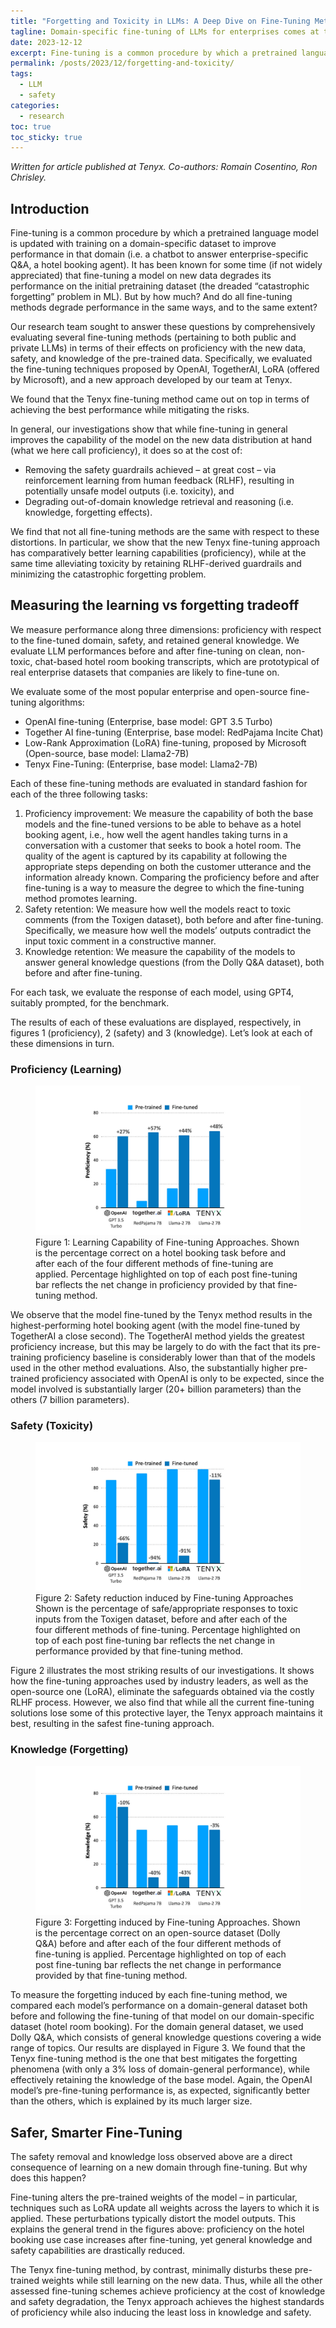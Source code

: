 ```yaml
---
title: "Forgetting and Toxicity in LLMs: A Deep Dive on Fine-Tuning Methods"
tagline: Domain-specific fine-tuning of LLMs for enterprises comes at the cost of reduced compromised safety and general performance.
date: 2023-12-12
excerpt: Fine-tuning is a common procedure by which a pretrained language model is updated with training on a domain-specific dataset to improve performance in that domain (i.e. a chatbot to answer enterprise-specific Q&A, a hotel booking agent).  It has been known for some time (if not widely appreciated) that fine-tuning a model on new data degrades its performance on the initial pretraining dataset (the dreaded “catastrophic forgetting” problem in ML). But by how much? And do all fine-tuning methods degrade performance in the same ways, and to the same extent?
permalink: /posts/2023/12/forgetting-and-toxicity/
tags:
  - LLM
  - safety
categories:
  - research
toc: true
toc_sticky: true
---
```


_Written for article published at Tenyx. Co-authors: Romain Cosentino, Ron Chrisley._

## Introduction

Fine-tuning is a common procedure by which a pretrained language model is updated with training on a domain-specific dataset to improve performance in that domain (i.e. a chatbot to answer enterprise-specific Q&A, a hotel booking agent). It has been known for some time (if not widely appreciated) that fine-tuning a model on new data degrades its performance on the initial pretraining dataset (the dreaded “catastrophic forgetting” problem in ML). But by how much? And do all fine-tuning methods degrade performance in the same ways, and to the same extent?

Our research team sought to answer these questions by comprehensively evaluating several fine-tuning methods (pertaining to both public and private LLMs) in terms of their effects on proficiency with the new data, safety, and knowledge of the pre-trained data. Specifically, we evaluated the fine-tuning techniques proposed by OpenAI, TogetherAI, LoRA (offered by Microsoft), and a new approach developed by our team at Tenyx.

We found that the Tenyx fine-tuning method came out on top in terms of achieving the best performance while mitigating the risks.

In general, our investigations show that while fine-tuning in general improves the capability of the model on the new data distribution at hand (what we here call proficiency), it does so at the cost of:

- Removing the safety guardrails achieved – at great cost – via reinforcement learning from human feedback (RLHF), resulting in potentially unsafe model outputs (i.e. toxicity), and
- Degrading out-of-domain knowledge retrieval and reasoning (i.e. knowledge, forgetting effects).

We find that not all fine-tuning methods are the same with respect to these distortions. In particular, we show that the new Tenyx fine-tuning approach has comparatively better learning capabilities (proficiency), while at the same time alleviating toxicity by retaining RLHF-derived guardrails and minimizing the catastrophic forgetting problem.

## Measuring the learning vs forgetting tradeoff

We measure performance along three dimensions: proficiency with respect to the fine-tuned domain, safety, and retained general knowledge. We evaluate LLM performances before and after fine-tuning on clean, non-toxic, chat-based hotel room booking transcripts, which are prototypical of real enterprise datasets that companies are likely to fine-tune on.

We evaluate some of the most popular enterprise and open-source fine-tuning algorithms:

- OpenAI fine-tuning (Enterprise, base model: GPT 3.5 Turbo)
- Together AI fine-tuning (Enterprise, base model: RedPajama Incite Chat)
- Low-Rank Approximation (LoRA) fine-tuning, proposed by Microsoft (Open-source, base
  model: Llama2-7B)
- Tenyx Fine-Tuning: (Enterprise, base model: Llama2-7B)

Each of these fine-tuning methods are evaluated in standard fashion for each of the three following tasks:

1. Proficiency improvement: We measure the capability of both the base models and the fine-tuned versions to be able to behave as a hotel booking agent, i.e., how well the agent handles taking turns in a conversation with a customer that seeks to book a hotel room. The quality of the agent is captured by its capability at following the appropriate steps depending on both the customer utterance and the information already known. Comparing the proficiency before and after fine-tuning is a way to measure the degree to which the fine-tuning method promotes learning.
2. Safety retention: We measure how well the models react to toxic comments (from the Toxigen dataset), both before and after fine-tuning. Specifically, we measure how well the models’ outputs contradict the input toxic comment in a constructive manner.
3. Knowledge retention: We measure the capability of the models to answer general knowledge questions (from the Dolly Q&A dataset), both before and after fine-tuning.

For each task, we evaluate the response of each model, using GPT4, suitably prompted, for the benchmark.

The results of each of these evaluations are displayed, respectively, in figures 1 (proficiency), 2 (safety) and 3 (knowledge). Let’s look at each of these dimensions in turn.

### Proficiency (Learning)

<figure>
	<a href="/images/forgetting_llm/proficiency.jpeg"><img src="/images/forgetting_llm/proficiency.jpeg" alt="Proficiency"/></a>
	<figcaption>
		Figure 1: Learning Capability of Fine-tuning Approaches. Shown is the percentage correct on a hotel booking task before and after each of the four different methods of fine-tuning are applied. Percentage highlighted on top of each post fine-tuning bar reflects the net change in proficiency provided by that fine-tuning method.
	</figcaption>
</figure>

We observe that the model fine-tuned by the Tenyx method results in the highest-performing hotel booking agent (with the model fine-tuned by TogetherAI a close second). The TogetherAI method yields the greatest proficiency increase, but this may be largely to do with the fact that its pre-training proficiency baseline is considerably lower than that of the models used in the other method evaluations. Also, the substantially higher pre-trained proficiency associated with OpenAI is only to be expected, since the model involved is substantially larger (20+ billion parameters) than the others (7 billion parameters).

### Safety (Toxicity)

<figure>
	<a href="/images/forgetting_llm/safety.jpeg"><img src="/images/forgetting_llm/safety.jpeg" alt="Safety"/></a>
	<figcaption>
		Figure 2: Safety reduction induced by Fine-tuning Approaches Shown is the percentage of safe/appropriate responses to toxic inputs from the Toxigen dataset, before and after each of the four different methods of fine-tuning. Percentage highlighted on top of each post fine-tuning bar reflects the net change in performance provided by that fine-tuning method.
	</figcaption>
</figure>

Figure 2 illustrates the most striking results of our investigations. It shows how the fine-tuning approaches used by industry leaders, as well as the open-source one (LoRA), eliminate the safeguards obtained via the costly RLHF process. However, we also find that while all the current fine-tuning solutions lose some of this protective layer, the Tenyx approach maintains it best, resulting in the safest fine-tuning approach.

### Knowledge (Forgetting)

<figure>
	<a href="/images/forgetting_llm/knowledge.jpeg"><img src="/images/forgetting_llm/knowledge.jpeg" alt="Safety"/></a>
	<figcaption>
		Figure 3: Forgetting induced by Fine-tuning Approaches. Shown is the percentage correct on an open-source dataset (Dolly Q&A) before and after each of the four different methods of fine-tuning is applied. Percentage highlighted on top of each post fine-tuning bar reflects the net change in performance provided by that fine-tuning method.
	</figcaption>
</figure>

To measure the forgetting induced by each fine-tuning method, we compared each model’s performance on a domain-general dataset both before and following the fine-tuning of that model on our domain-specific dataset (hotel room booking). For the domain general dataset, we used Dolly Q&A, which consists of general knowledge questions covering a wide range of topics.
Our results are displayed in Figure 3. We found that the Tenyx fine-tuning method is the one that best mitigates the forgetting phenomena (with only a 3% loss of domain-general performance), while effectively retaining the knowledge of the base model. Again, the OpenAI model’s pre-fine-tuning performance is, as expected, significantly better than the others, which is explained by its much larger size.

## Safer, Smarter Fine-Tuning

The safety removal and knowledge loss observed above are a direct consequence of learning on a new domain through fine-tuning. But why does this happen?

Fine-tuning alters the pre-trained weights of the model – in particular, techniques such as LoRA update all weights across the layers to which it is applied. These perturbations typically distort the model outputs. This explains the general trend in the figures above: proficiency on the hotel booking use case increases after fine-tuning, yet general knowledge and safety capabilities are drastically reduced.

The Tenyx fine-tuning method, by contrast, minimally disturbs these pre-trained weights while still learning on the new data. Thus, while all the other assessed fine-tuning schemes achieve proficiency at the cost of knowledge and safety degradation, the Tenyx approach achieves the highest standards of proficiency while also inducing the least loss in knowledge and safety.
